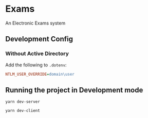 # Exams

An Electronic Exams system

## Development Config

### Without Active Directory

Add the following to `.dotenv`:

```ini
NTLM_USER_OVERRIDE=domain\user
```

## Running the project in Development mode

`yarn dev-server`

`yarn dev-client`
